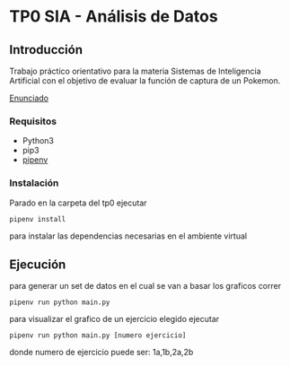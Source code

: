 
# TP0 SIA - Análisis de Datos

## Introducción

Trabajo práctico orientativo para la materia Sistemas de Inteligencia Artificial con el
objetivo de evaluar la función de captura de un Pokemon.

[Enunciado](docs/SIA_TP0.pdf)

### Requisitos

- Python3
- pip3
- [pipenv](https://pypi.org/project/pipenv/)

### Instalación

Parado en la carpeta del tp0 ejecutar

```sh
pipenv install
```

para instalar las dependencias necesarias en el ambiente virtual

## Ejecución



para generar un set de datos en el cual se van a basar los graficos correr
```
pipenv run python main.py 
```

para visualizar el grafico de un ejercicio elegido ejecutar

```
pipenv run python main.py [numero ejercicio]
```
donde numero de ejercicio puede ser:
1a,1b,2a,2b




